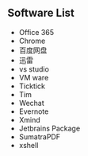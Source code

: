 ## Software List

* Office 365
* Chrome
* 百度网盘
* 迅雷
* vs studio
* VM ware
* Ticktick
* Tim
* Wechat
* Evernote
* Xmind
* Jetbrains Package
* SumatraPDF
* xshell
